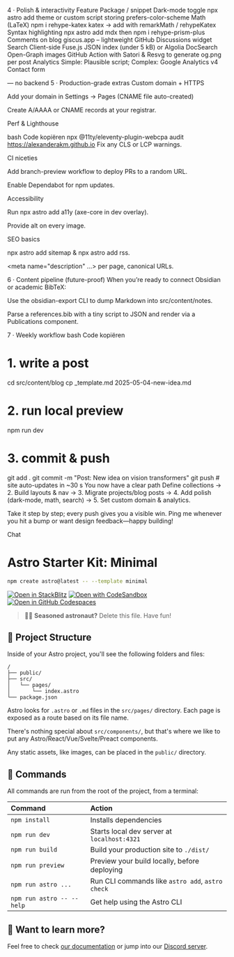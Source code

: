 4 · Polish & interactivity
Feature	Package / snippet
Dark-mode toggle	npx astro add theme or custom script storing prefers-color-scheme
Math (LaTeX)	npm i rehype-katex katex → add with remarkMath / rehypeKatex
Syntax highlighting	npx astro add mdx then npm i rehype-prism-plus
Comments on blog	giscus.app – lightweight GitHub Discussions widget
Search	Client-side Fuse.js JSON index (under 5 kB) or Algolia DocSearch
Open-Graph images	GitHub Action with Satori & Resvg to generate og.png per post
Analytics	Simple: Plausible script; Complex: Google Analytics v4
Contact form	<form action="https://formspree.io/f/{id}" method="POST"> — no backend
5 · Production-grade extras
Custom domain + HTTPS

Add your domain in Settings → Pages (CNAME file auto-created)

Create A/AAAA or CNAME records at your registrar.

Perf & Lighthouse

bash
Code kopiëren
npx @11ty/eleventy-plugin-webcpa audit https://alexanderakm.github.io
Fix any CLS or LCP warnings.

CI niceties

Add branch-preview workflow to deploy PRs to a random URL.

Enable Dependabot for npm updates.

Accessibility

Run npx astro add a11y (axe-core in dev overlay).

Provide alt on every image.

SEO basics

npx astro add sitemap & npx astro add rss.

<meta name="description" …> per page, canonical URLs.

6 · Content pipeline (future-proof)
When you’re ready to connect Obsidian or academic BibTeX:

Use the obsidian-export CLI to dump Markdown into src/content/notes.

Parse a references.bib with a tiny script to JSON and render via a Publications component.

7 · Weekly workflow
bash
Code kopiëren
# 1. write a post
cd src/content/blog
cp _template.md 2025-05-04-new-idea.md
# 2. run local preview
npm run dev
# 3. commit & push
git add .
git commit -m "Post: New idea on vision transformers"
git push   # site auto-updates in ~30 s
You now have a clear path
Define collections → 2. Build layouts & nav → 3. Migrate projects/blog posts → 4. Add polish (dark-mode, math, search) → 5. Set custom domain & analytics.

Take it step by step; every push gives you a visible win.
Ping me whenever you hit a bump or want design feedback—happy building!















Chat



# Astro Starter Kit: Minimal

```sh
npm create astro@latest -- --template minimal
```

[![Open in StackBlitz](https://developer.stackblitz.com/img/open_in_stackblitz.svg)](https://stackblitz.com/github/withastro/astro/tree/latest/examples/minimal)
[![Open with CodeSandbox](https://assets.codesandbox.io/github/button-edit-lime.svg)](https://codesandbox.io/p/sandbox/github/withastro/astro/tree/latest/examples/minimal)
[![Open in GitHub Codespaces](https://github.com/codespaces/badge.svg)](https://codespaces.new/withastro/astro?devcontainer_path=.devcontainer/minimal/devcontainer.json)

> 🧑‍🚀 **Seasoned astronaut?** Delete this file. Have fun!

## 🚀 Project Structure

Inside of your Astro project, you'll see the following folders and files:

```text
/
├── public/
├── src/
│   └── pages/
│       └── index.astro
└── package.json
```

Astro looks for `.astro` or `.md` files in the `src/pages/` directory. Each page is exposed as a route based on its file name.

There's nothing special about `src/components/`, but that's where we like to put any Astro/React/Vue/Svelte/Preact components.

Any static assets, like images, can be placed in the `public/` directory.

## 🧞 Commands

All commands are run from the root of the project, from a terminal:

| Command                   | Action                                           |
| :------------------------ | :----------------------------------------------- |
| `npm install`             | Installs dependencies                            |
| `npm run dev`             | Starts local dev server at `localhost:4321`      |
| `npm run build`           | Build your production site to `./dist/`          |
| `npm run preview`         | Preview your build locally, before deploying     |
| `npm run astro ...`       | Run CLI commands like `astro add`, `astro check` |
| `npm run astro -- --help` | Get help using the Astro CLI                     |

## 👀 Want to learn more?

Feel free to check [our documentation](https://docs.astro.build) or jump into our [Discord server](https://astro.build/chat).

